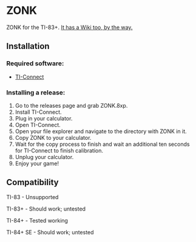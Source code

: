 # ZONK
ZONK for the TI-83+. [It has a Wiki too, by the way.](https://github.com/RandomGuyDTB/ZONK/wiki "This is where it is.")

## Installation

### Required software:
- [TI-Connect](https://education.ti.com/en/products/computer-software/ti-connect-sw "ti.com")

### Installing a release:
01. Go to the releases page and grab ZONK.8xp.
03. Install TI-Connect.
04. Plug in your calculator.
05. Open TI-Connect.
06. Open your file explorer and navigate to the directory with ZONK in it.
07. Copy ZONK to your calculator.
08. Wait for the copy process to finish and wait an additional ten seconds for TI-Connect to finish calibration.
09. Unplug your calculator.
10. Enjoy your game!

## Compatibility
TI-83     - Unsupported

TI-83+    - Should work; untested

TI-84+    - Tested working

TI-84+ SE - Should work; untested
